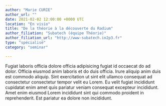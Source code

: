 ```yaml
---
author: "Marie CURIE"
author_url: ""
date: 2021-02-02 12:00:00 +0000 UTC
location: "En visio"
title: "De la théorie à la découverte du Radium"
author_filiation: "Subatech (équipe Théorie)"
author_filiation_url: "http://www-subatech.in2p3.fr"
type: "spécialisé"
category: "seminar"

---
```


Fugiat laboris officia dolore officia adipisicing fugiat id occaecat do ad dolor. Officia eiusmod anim laboris et do duis officia. Irure aliquip anim duis est commodo aliquip. Sint exercitation ut sint elit ullamco consequat ad consectetur consectetur tempor velit eu Lorem. Eu velit fugiat incididunt cupidatat enim amet quis pariatur veniam consequat excepteur incididunt. Amet enim eiusmod Lorem incididunt sint qui commodo proident in reprehenderit. Est pariatur ea dolore non incididunt.